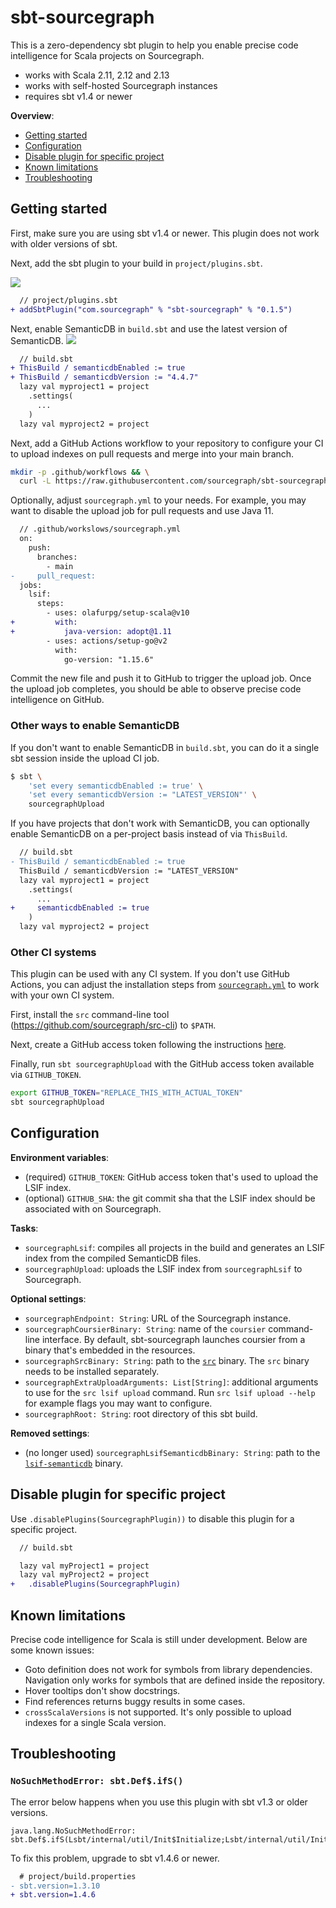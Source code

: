 # sbt-sourcegraph

This is a zero-dependency sbt plugin to help you enable precise code
intelligence for Scala projects on Sourcegraph.

- works with Scala 2.11, 2.12 and 2.13
- works with self-hosted Sourcegraph instances
- requires sbt v1.4 or newer

**Overview**:

- [Getting started](#getting-started)
- [Configuration](#configuration)
- [Disable plugin for specific project](#disable-plugin-for-specific-project)
- [Known limitations](#known-limitations)
- [Troubleshooting](#troubleshooting)

## Getting started

First, make sure you are using sbt v1.4 or newer. This plugin does not work with
older versions of sbt.

Next, add the sbt plugin to your build in `project/plugins.sbt`.

[![](https://index.scala-lang.org/sourcegraph/sbt-sourcegraph/latest.svg?color=blue)](https://github.com/sourcegraph/sbt-sourcegraph/releases)

```diff
  // project/plugins.sbt
+ addSbtPlugin("com.sourcegraph" % "sbt-sourcegraph" % "0.1.5")
```

Next, enable SemanticDB in `build.sbt` and use the latest version of SemanticDB.
[![](https://index.scala-lang.org/scalameta/scalameta/latest.svg?color=blue)](https://mvnrepository.com/artifact/org.scalameta/semanticdb-scalac)

```diff
  // build.sbt
+ ThisBuild / semanticdbEnabled := true
+ ThisBuild / semanticdbVersion := "4.4.7"
  lazy val myproject1 = project
    .settings(
      ...
    )
  lazy val myproject2 = project
```

Next, add a GitHub Actions workflow to your repository to configure your CI to
upload indexes on pull requests and merge into your main branch.

```sh
mkdir -p .github/workflows && \
  curl -L https://raw.githubusercontent.com/sourcegraph/sbt-sourcegraph/master/.github/workflows/sourcegraph.yml > .github/workflows/sourcegraph.yml
```

Optionally, adjust `sourcegraph.yml` to your needs. For example, you may want to
disable the upload job for pull requests and use Java 11.

```diff
  // .github/workslows/sourcegraph.yml
  on:
    push:
      branches:
        - main
-     pull_request:
  jobs:
    lsif:
      steps:
        - uses: olafurpg/setup-scala@v10
+         with:
+           java-version: adopt@1.11
        - uses: actions/setup-go@v2
          with:
            go-version: "1.15.6"
```

Commit the new file and push it to GitHub to trigger the upload job. Once the
upload job completes, you should be able to observe precise code intelligence on
GitHub.

### Other ways to enable SemanticDB

If you don't want to enable SemanticDB in `build.sbt`, you can do it a single
sbt session inside the upload CI job.

```sh
$ sbt \
    'set every semanticdbEnabled := true' \
    'set every semanticdbVersion := "LATEST_VERSION"' \
    sourcegraphUpload
```

If you have projects that don't work with SemanticDB, you can optionally enable
SemanticDB on a per-project basis instead of via `ThisBuild`.

```diff
  // build.sbt
- ThisBuild / semanticdbEnabled := true
  ThisBuild / semanticdbVersion := "LATEST_VERSION"
  lazy val myproject1 = project
    .settings(
      ...
+     semanticdbEnabled := true
    )
  lazy val myproject2 = project
```

### Other CI systems

This plugin can be used with any CI system. If you don't use GitHub Actions, you
can adjust the installation steps from
[`sourcegraph.yml`](.github/workflows/sourcegraph.yml) to work with your own CI
system.

First, install the `src` command-line tool
(https://github.com/sourcegraph/src-cli) to `$PATH`.

Next, create a GitHub access token following the instructions
[here](https://docs.sourcegraph.com/admin/external_service/github#github-api-token-and-access).

Finally, run `sbt sourcegraphUpload` with the GitHub access token available via
`GITHUB_TOKEN`.

```sh
export GITHUB_TOKEN="REPLACE_THIS_WITH_ACTUAL_TOKEN"
sbt sourcegraphUpload
```

## Configuration

**Environment variables**:

- (required) `GITHUB_TOKEN`: GitHub access token that's used to upload the LSIF
  index.
- (optional) `GITHUB_SHA`: the git commit sha that the LSIF index should be
  associated with on Sourcegraph.

**Tasks**:

- `sourcegraphLsif`: compiles all projects in the build and generates an LSIF
  index from the compiled SemanticDB files.
- `sourcegraphUpload`: uploads the LSIF index from `sourcegraphLsif` to
  Sourcegraph.

**Optional settings**:

- `sourcegraphEndpoint: String`: URL of the Sourcegraph instance.
- `sourcegraphCoursierBinary: String`: name of the `coursier` command-line
  interface. By default, sbt-sourcegraph launches coursier from a binary that's
  embedded in the resources.
- `sourcegraphSrcBinary: String`: path to the
  [`src`](https://github.com/sourcegraph/src-cli) binary. The `src` binary needs
  to be installed separately.
- `sourcegraphExtraUploadArguments: List[String]`: additional arguments to use
  for the `src lsif upload` command. Run `src lsif upload --help` for example
  flags you may want to configure.
- `sourcegraphRoot: String`: root directory of this sbt build.

**Removed settings**:

- (no longer used) `sourcegraphLsifSemanticdbBinary: String`: path to the
  [`lsif-semanticdb`](https://github.com/sourcegraph/lsif-semanticdb/) binary.

## Disable plugin for specific project

Use `.disablePlugins(SourcegraphPlugin))` to disable this plugin for a specific
project.

```diff
  // build.sbt

  lazy val myProject1 = project
  lazy val myProject2 = project
+   .disablePlugins(SourcegraphPlugin)
```

## Known limitations

Precise code intelligence for Scala is still under development. Below are some
known issues:

- Goto definition does not work for symbols from library dependencies.
  Navigation only works for symbols that are defined inside the repository.
- Hover tooltips don't show docstrings.
- Find references returns buggy results in some cases.
- `crossScalaVersions` is not supported. It's only possible to upload indexes
  for a single Scala version.

## Troubleshooting

### `NoSuchMethodError: sbt.Def$.ifS()`

The error below happens when you use this plugin with sbt v1.3 or older
versions.

```
java.lang.NoSuchMethodError: sbt.Def$.ifS(Lsbt/internal/util/Init$Initialize;Lsbt/internal/util/Init$Initialize;Lsbt/internal/util/Init$Initialize;)Lsbt/internal/util/Init$Initialize;
```

To fix this problem, upgrade to sbt v1.4.6 or newer.

```diff
  # project/build.properties
- sbt.version=1.3.10
+ sbt.version=1.4.6
```
